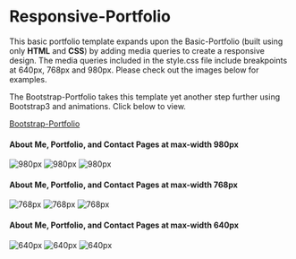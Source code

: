 # Responsive-Portfolio

This basic portfolio template expands upon the Basic-Portfolio (built using only **HTML** and **CSS**) by adding media queries to create a responsive design. The media queries included in the style.css file include breakpoints at 640px, 768px and 980px. Please check out the images below for examples.

The Bootstrap-Portfolio takes this template yet another step further using Bootstrap3 and animations. Click below to view.  

[Bootstrap-Portfolio](https://github.com/mfbradley/Bootstrap-Portfolio)

#### About Me, Portfolio, and Contact Pages at max-width 980px
![980px](./assets/images/About_980.png)
![980px](./assets/images/Portfolio_980.png)
![980px](./assets/images/Contact_980.png)

#### About Me, Portfolio, and Contact Pages at max-width 768px
![768px](./assets/images/About_768.png)
![768px](./assets/images/Portfolio_768.png)
![768px](./assets/images/Contact_768.png)


#### About Me, Portfolio, and Contact Pages at max-width 640px
![640px](./assets/images/About_640.png)
![640px](./assets/images/Portfolio_640.png)
![640px](./assets/images/Contact_640.png)

